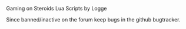 Gaming on Steroids Lua Scripts by Logge

Since banned/inactive on the forum keep bugs in the github bugtracker.
